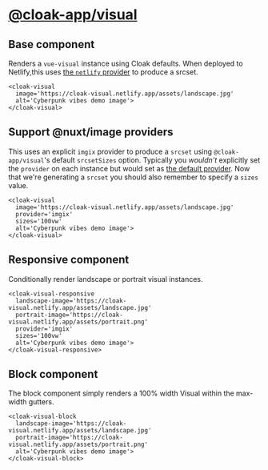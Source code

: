 # [@cloak-app/visual](https://github.com/BKWLD/cloak-visual)

## Base component

Renders a `vue-visual` instance using Cloak defaults.  When deployed to Netlify,this uses [the `netlify` provider](https://image.nuxtjs.org/providers/netlify) to produce a srcset.

<cloak-visual
  image='https://cloak-visual.netlify.app/assets/landscape.jpg'
  alt='Cyberpunk vibes demo image'>
</cloak-visual>

```vue
<cloak-visual
  image='https://cloak-visual.netlify.app/assets/landscape.jpg'
  alt='Cyberpunk vibes demo image'>
</cloak-visual>
```

## Support @nuxt/image providers

This uses an explicit `imgix` provider to produce a `srcset` using `@cloak-app/visual`'s default `srcsetSizes` option.  Typically you *wouldn't* explicitly set the `provider` on each instance but would set as [the default provider](https://image.nuxtjs.org/api/options#provider).  Now that we're generating a `srcset` you should also remember to specify a `sizes` value.

<cloak-visual
  image='https://cloak-visual.netlify.app/assets/landscape.jpg'
  provider='imgix'
  sizes='100vw'
  alt='Cyberpunk vibes demo image'>
</cloak-visual>

```vue
<cloak-visual
  image='https://cloak-visual.netlify.app/assets/landscape.jpg'
  provider='imgix'
  sizes='100vw'
  alt='Cyberpunk vibes demo image'>
</cloak-visual>
```

## Responsive component

Conditionally render landscape or portrait visual instances.

<cloak-visual-responsive
  landscape-image='https://cloak-visual.netlify.app/assets/landscape.jpg'
  portrait-image='https://cloak-visual.netlify.app/assets/portrait.png'
  provider='imgix'
  sizes='100vw'
  alt='Cyberpunk vibes demo image'>
</cloak-visual-responsive>

```vue
<cloak-visual-responsive
  landscape-image='https://cloak-visual.netlify.app/assets/landscape.jpg'
  portrait-image='https://cloak-visual.netlify.app/assets/portrait.png'
  provider='imgix'
  sizes='100vw'
  alt='Cyberpunk vibes demo image'>
</cloak-visual-responsive>
```

## Block component

The block component simply renders a 100% width Visual within the max-width gutters.

<cloak-visual-block
  landscape-image='https://cloak-visual.netlify.app/assets/landscape.jpg'
  portrait-image='https://cloak-visual.netlify.app/assets/portrait.png'
  alt='Cyberpunk vibes demo image'>
</cloak-visual-block>

```vue
<cloak-visual-block
  landscape-image='https://cloak-visual.netlify.app/assets/landscape.jpg'
  portrait-image='https://cloak-visual.netlify.app/assets/portrait.png'
  alt='Cyberpunk vibes demo image'>
</cloak-visual-block>
```
